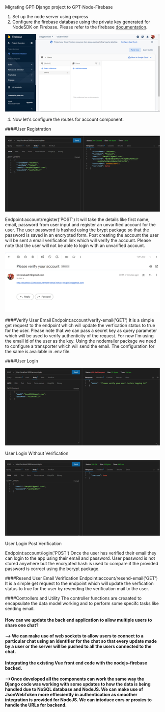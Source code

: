 Migrating GPT-Django project to GPT-Node-Firebase

1. Set up the node server using express
2. Configure the firebase database using the private key generated for NodeSDK on Firebase. Please refer to the firebase <a href="https://github.com/imvprakash1/chatgpt-ui-server-nodejs/blob/main/documentation/firebaseConnection.pdf">documentation</a>.

![Firebase DB](https://github.com/imvprakash1/chatgpt-ui-server-nodejs/blob/main/documentation/images/Firebase_DB_Empty.PNG)

4.  Now let's configure the routes for account component.

####User Registration

![User Registration API](https://github.com/imvprakash1/chatgpt-ui-server-nodejs/blob/main/documentation/images/RegisterUserAPI.PNG)

Endpoint:account/register('POST')
It will take the details like first name, email, password from user input and register an unvarified account for the user. The user password is hashed using the brypt package so that the password is saved in an encrypted form. Post creating the account the user will be sent a email verification link which will verify the account. Please note that the user will not be able to login with an unvarified account.

![User verification mail](https://github.com/imvprakash1/chatgpt-ui-server-nodejs/blob/main/documentation/images/UserEmailVerificationAPI.PNG)

####Verify User Email
Endpoint:account/verify-email('GET')
It is a simple get request to the endpoint which will update the verfication status to true for the user. Please note that we can pass a secret key as query parameter which will be used to verify authenticity of the request. For now I'm using the email id of the user as the key.
Using the nodemailer package we need to configure a transporter which will send the email. The configuration for the same is available in .env file.

####User Login

![User Login Without Verification API](https://github.com/imvprakash1/chatgpt-ui-server-nodejs/blob/main/documentation/images/LoginUnvarifiedUserAPI.PNG)

User Login Without Verification

![User Login Post Verification API](https://github.com/imvprakash1/chatgpt-ui-server-nodejs/blob/main/documentation/images/LoginPostVerificationAPI.PNG)

User Login Post Verification

Endpoint:account/login('POST')
Once the user has verified their email they can login to the app using their email and password. User password is not stored anywhere but the encrypted hash is used to compare if the provided password is correct using the bcrypt package.

####Resend User Email Verification
Endpoint:account/resend-email('GET')
It is a simple get request to the endpoint which will update the verfication status to true for the user by resending the verification mail to the user.

####Controllers and Utility
The controller functions are creaated to encapsulate the data model working and to perform some specifc tasks like sending email.

<h4><b>How can we update the back end application to allow multiple users to share one chat?</h4>
--> We can make use of web sockets to allow users to connect to a particular chat using an identifier for the chat so that every update made by a user or the server will be pushed to all the users connected to the chat.

<h4><b>Integrating the existing Vue front end code with the nodejs-firebase backed.</h4>
-->Once developed all the components can work the same way the Django code was working with some updates to how the data is being handled due to NoSQL database and NodeJS. We can make use of JsonWebToken more effieciently in authentication as smoother integration is provided for NodeJS. We can intoduce cors or proxies to handle the URLs for backend.
